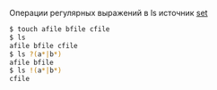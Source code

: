 Операции регулярных выражений в ls источник [set](https://habr.com/ru/post/452522/)
```sh
$ touch afile bfile cfile
$ ls
afile bfile cfile
$ ls ?(a*|b*)
afile bfile
$ ls !(a*|b*)
cfile
```
